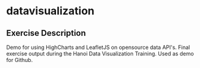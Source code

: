 # datavisualization

## Exercise Description
Demo for using HighCharts and LeafletJS on opensource data API's. Final exercise output during the Hanoi Data Visualization Training. Used as demo for Github.

